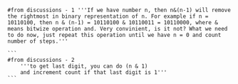 ​       ```
	#from discussions - 1
        '''If we have number n, then n&(n-1) will remove the rightmost in binary representation of n. For example if n = 10110100, then n & (n-1) = 10110100 & 10110011 = 10110000, where & means bitwize operation and. Very convinient, is it not? What we need to do now, just repeat this operation until we have n = 0 and count number of steps.'''
	```
	
	
				
	```			
	#from discussions - 2
        '''to get last digit, you can do (n & 1) 
        and increment count if that last digit is 1'''
	```
